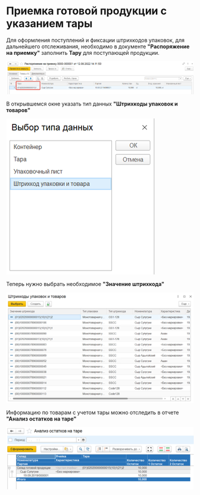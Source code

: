 # Приемка готовой продукции с указанием тары

Для оформления поступлений и фиксации штрихкодов упаковок, для дальнейшего отслеживания, необходимо в документе **"Распоряжение на приемку"** заполнить **Тару** для поступающей продукции.

[![1][1]][1]

В открывшемся окне указать тип данных **"Штрихкоды упаковок и товаров"**

[![2][2]][2]

Теперь нужно выбрать необходимое **"Значение штрихкода"**

[![3][3]][3]

Информацию по товарам с учетом тары можно отследить в отчете **"Анализ остатков на таре"**

[![4][4]][4]

[1]: ReceiptContainers.assets/1.png
[2]: ReceiptContainers.assets/2.png
[3]: ReceiptContainers.assets/3.png
[4]: ReceiptContainers.assets/4.png
